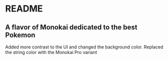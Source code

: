 # README
## A flavor of Monokai dedicated to the best Pokemon

Added more contrast to the UI and changed the background color. Replaced the string color with the Monokai Pro variant

